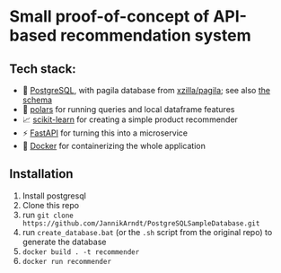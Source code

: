 # Small proof-of-concept of API-based recommendation system

## Tech stack:
- 🐘 [PostgreSQL](https://www.postgresql.org/), with pagila database from [xzilla/pagila](https://github.com/xzilla/pagila); see also [the schema](https://zwbetz-gh.github.io/schemaspy-postgres-github-pages/tables/film.html)
- 🐻 [polars](https://www.pola.rs/) for running queries and local dataframe features
- 📈 [scikit-learn](https://scikit-learn.org/) for creating a simple product recommender
- ⚡ [FastAPI](https://fastapi.tiangolo.com/) for turning this into a microservice
- 🐋 [Docker](https://www.docker.com/) for containerizing the whole application 

## Installation

1. Install postgresql
2. Clone this repo
3. run `git clone https://github.com/JannikArndt/PostgreSQLSampleDatabase.git`
4. run `create_database.bat` (or the `.sh` script from the original repo) to generate the database
5. `docker build . -t recommender`
6. `docker run recommender`
